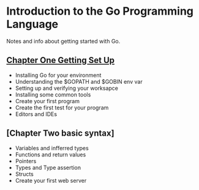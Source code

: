 # Introduction to the Go Programming Language
Notes and info about getting started with Go.


## [Chapter One Getting Set Up](./chapter-one.md)
 - Installing Go for your environment
 - Understanding the $GOPATH and $GOBIN env var
 - Setting up and verifying your worksapce
 - Installing some common tools
 - Create your first program
 - Create the first test for your program
 - Editors and IDEs

## [Chapter Two basic syntax]
- Variables and infferred types
- Functions and return values
- Pointers
- Types and Type assertion
- Structs
- Create your first web server
